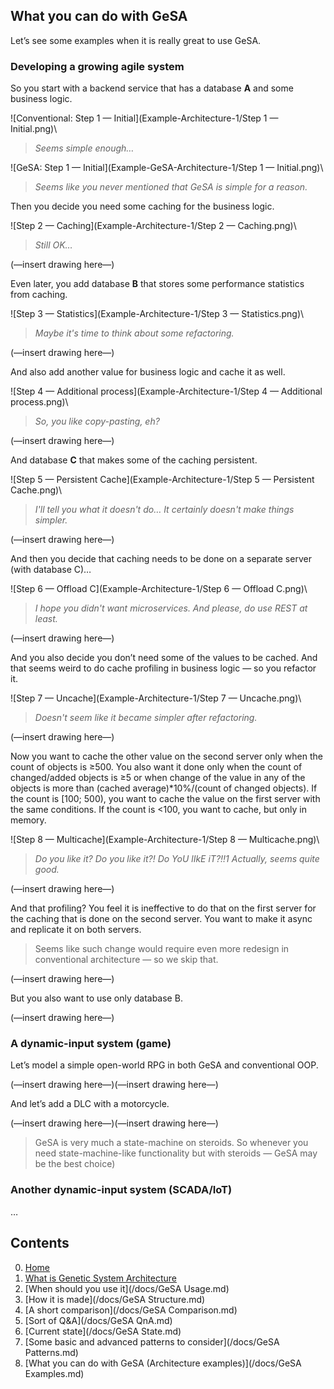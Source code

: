 
## What you can do with GeSA

Let’s see some examples when it is really great to use GeSA.

### Developing a growing agile system

So you start with a backend service that has a database **A** and some business
logic.

![Conventional: Step 1 — Initial](Example-Architecture-1/Step 1 — Initial.png)\ 

> *Seems simple enough…*

![GeSA: Step 1 — Initial](Example-GeSA-Architecture-1/Step 1 — Initial.png)\ 

> *Seems like you never mentioned that GeSA is simple for a reason.*

Then you decide you need some caching for the business logic.

![Step 2 — Caching](Example-Architecture-1/Step 2 — Caching.png)\ 

> *Still OK…*

(—insert drawing here—)

Even later, you add database **B** that stores some performance statistics from
caching.

![Step 3 — Statistics](Example-Architecture-1/Step 3 — Statistics.png)\ 

> *Maybe it's time to think about some refactoring.*

(—insert drawing here—)

And also add another value for business logic and cache it as well.

![Step 4 — Additional process](Example-Architecture-1/Step 4 — Additional process.png)\ 

> *So, you like copy-pasting, eh?*

(—insert drawing here—)

And database **C** that makes some of the caching persistent.

![Step 5 — Persistent Cache](Example-Architecture-1/Step 5 — Persistent Cache.png)\ 

> *I'll tell you what it doesn't do… It certainly doesn't make things simpler.*

(—insert drawing here—)

And then you decide that caching needs to be done on a separate server (with
database C)…

![Step 6 — Offload C](Example-Architecture-1/Step 6 — Offload C.png)\ 

> *I hope you didn't want microservices. And please, do use REST at least.*

(—insert drawing here—)

And you also decide you don’t need some of the values to be cached. And that
seems weird to do cache profiling in business logic — so you refactor it.

![Step 7 — Uncache](Example-Architecture-1/Step 7 — Uncache.png)\ 

> *Doesn't seem like it became simpler after refactoring.*

(—insert drawing here—)

Now you want to cache the other value on the second server only when the count
of objects is ≥500. You also want it done only when the count of changed/added
objects is ≥5 or when change of the value in any of the objects is more than
(cached average)*10%/(count of changed objects). If the count is [100; 500),
you want to cache the value on the first server with the same conditions. If
the count is <100, you want to cache, but only in memory.

![Step 8 — Multicache](Example-Architecture-1/Step 8 — Multicache.png)\ 

> *Do you like it? Do you like it?! Do YoU lIkE iT?!!1 Actually, seems quite
> good.*


(—insert drawing here—)

And that profiling? You feel it is ineffective to do that on the first server
for the caching that is done on the second server. You want to make it async
and replicate it on both servers.

> Seems like such change would require even more redesign in conventional
> architecture — so we skip that.


(—insert drawing here—)

But you also want to use only database B.

(—insert drawing here—)



### A dynamic-input system (game)

Let’s model a simple open-world RPG in both GeSA and conventional OOP.

(—insert drawing here—)(—insert drawing here—)

And let’s add a DLC with a motorcycle.

(—insert drawing here—)(—insert drawing here—)

> GeSA is very much a state-machine on steroids. So whenever you need
> state-machine-like functionality but with steroids — GeSA may be the best
> choice)


### Another dynamic-input system (SCADA/IoT)

…


## Contents

0. [Home](/)
1. [What is Genetic System Architecture](/docs/GeSA%20Description.md)
2. [When should you use it](/docs/GeSA Usage.md)
3. [How it is made](/docs/GeSA Structure.md)
4. [A short comparison](/docs/GeSA Comparison.md)
5. [Sort of Q&A](/docs/GeSA QnA.md)
6. [Current state](/docs/GeSA State.md)
7. [Some basic and advanced patterns to consider](/docs/GeSA Patterns.md)
8. [What you can do with GeSA (Architecture examples)](/docs/GeSA Examples.md)

